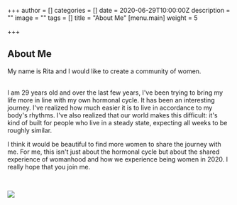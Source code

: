 +++
author = []
categories = []
date = 2020-06-29T10:00:00Z
description = ""
image = ""
tags = []
title = "About Me"
[menu.main]
weight = 5

+++
## About Me

My name is Rita and I would like to create a community of women.

<br> I am 29 years old and over the last few years, I've been trying to bring my life more in line with my own hormonal cycle. It has been an interesting journey. I've realized how much easier it is to live in accordance to my body's rhythms. I've also realized that our world makes this difficult: it's kind of built for people who live in a steady state, expecting all weeks to be roughly similar. <br>

I think it would be beautiful to find more women to share the journey with me. For me, this isn't just about the hormonal cycle but about the shared experience of womanhood and how we experience being women in 2020. I really hope that you join me.

<br>

![](/images/img_20200606_180533719-1.jpg)